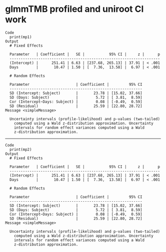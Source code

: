 # glmmTMB profiled and uniroot CI work

    Code
      print(mp1)
    Output
      # Fixed Effects
      
      Parameter   | Coefficient |   SE |           95% CI |     z |      p
      --------------------------------------------------------------------
      (Intercept) |      251.41 | 6.63 | [237.68, 265.13] | 37.91 | < .001
      Days        |       10.47 | 1.50 | [  7.36,  13.58] |  6.97 | < .001
      
      # Random Effects
      
      Parameter                     | Coefficient |         95% CI
      ------------------------------------------------------------
      SD (Intercept: Subject)       |       23.78 | [15.02, 37.66]
      SD (Days: Subject)            |        5.72 | [ 3.81,  8.59]
      Cor (Intercept~Days: Subject) |        0.08 | [-0.49,  0.59]
      SD (Residual)                 |       25.59 | [22.80, 28.72]
    Message <simpleMessage>
      
      Uncertainty intervals (profile-likelihood) and p-values (two-tailed)
        computed using a Wald z-distribution approximation. Uncertainty
        intervals for random effect variances computed using a Wald
        z-distribution approximation.

---

    Code
      print(mp2)
    Output
      # Fixed Effects
      
      Parameter   | Coefficient |   SE |           95% CI |     z |      p
      --------------------------------------------------------------------
      (Intercept) |      251.41 | 6.63 | [237.68, 265.13] | 37.91 | < .001
      Days        |       10.47 | 1.50 | [  7.36,  13.58] |  6.97 | < .001
      
      # Random Effects
      
      Parameter                     | Coefficient |         95% CI
      ------------------------------------------------------------
      SD (Intercept: Subject)       |       23.78 | [15.02, 37.66]
      SD (Days: Subject)            |        5.72 | [ 3.81,  8.59]
      Cor (Intercept~Days: Subject) |        0.08 | [-0.49,  0.59]
      SD (Residual)                 |       25.59 | [22.80, 28.72]
    Message <simpleMessage>
      
      Uncertainty intervals (profile-likelihood) and p-values (two-tailed)
        computed using a Wald z-distribution approximation. Uncertainty
        intervals for random effect variances computed using a Wald
        z-distribution approximation.

